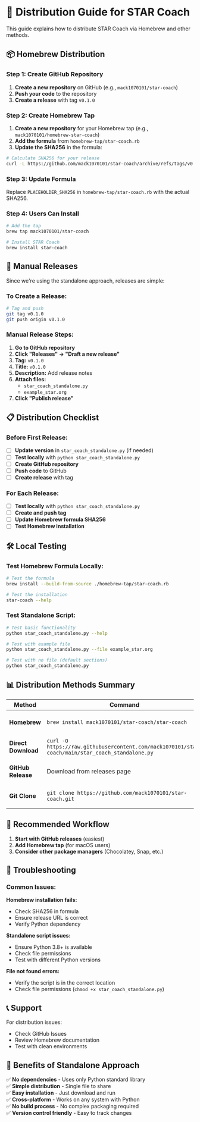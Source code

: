 # 🚀 Distribution Guide for STAR Coach

This guide explains how to distribute STAR Coach via Homebrew and other methods.

## 📦 Homebrew Distribution

### Step 1: Create GitHub Repository

1. **Create a new repository** on GitHub (e.g., `mack1070101/star-coach`)
2. **Push your code** to the repository
3. **Create a release** with tag `v0.1.0`

### Step 2: Create Homebrew Tap

1. **Create a new repository** for your Homebrew tap (e.g., `mack1070101/homebrew-star-coach`)
2. **Add the formula** from `homebrew-tap/star-coach.rb`
3. **Update the SHA256** in the formula:

```bash
# Calculate SHA256 for your release
curl -L https://github.com/mack1070101/star-coach/archive/refs/tags/v0.1.0.tar.gz | shasum -a 256
```

### Step 3: Update Formula

Replace `PLACEHOLDER_SHA256` in `homebrew-tap/star-coach.rb` with the actual SHA256.

### Step 4: Users Can Install

```bash
# Add the tap
brew tap mack1070101/star-coach

# Install STAR Coach
brew install star-coach
```

## 🔄 Manual Releases

Since we're using the standalone approach, releases are simple:

### To Create a Release:

```bash
# Tag and push
git tag v0.1.0
git push origin v0.1.0
```

### Manual Release Steps:

1. **Go to GitHub repository**
2. **Click "Releases" → "Draft a new release"**
3. **Tag:** `v0.1.0`
4. **Title:** `v0.1.0`
5. **Description:** Add release notes
6. **Attach files:**
   - `star_coach_standalone.py`
   - `example_star.org`
7. **Click "Publish release"**

## 📋 Distribution Checklist

### Before First Release:

- [ ] **Update version** in `star_coach_standalone.py` (if needed)
- [ ] **Test locally** with `python star_coach_standalone.py`
- [ ] **Create GitHub repository**
- [ ] **Push code** to GitHub
- [ ] **Create release** with tag

### For Each Release:

- [ ] **Test locally** with `python star_coach_standalone.py`
- [ ] **Create and push tag**
- [ ] **Update Homebrew formula SHA256**
- [ ] **Test Homebrew installation**

## 🛠️ Local Testing

### Test Homebrew Formula Locally:

```bash
# Test the formula
brew install --build-from-source ./homebrew-tap/star-coach.rb

# Test the installation
star-coach --help
```

### Test Standalone Script:

```bash
# Test basic functionality
python star_coach_standalone.py --help

# Test with example file
python star_coach_standalone.py --file example_star.org

# Test with no file (default sections)
python star_coach_standalone.py
```

## 📊 Distribution Methods Summary

| Method | Command | Pros | Cons |
|--------|---------|------|------|
| **Homebrew** | `brew install mack1070101/star-coach/star-coach` | Easy for macOS users, professional | macOS only |
| **Direct Download** | `curl -O https://raw.githubusercontent.com/mack1070101/star-coach/main/star_coach_standalone.py` | No dependencies, simple | Manual download |
| **GitHub Release** | Download from releases page | Direct, no package manager | Manual installation |
| **Git Clone** | `git clone https://github.com/mack1070101/star-coach.git` | Full source, version control | Requires git |

## 🎯 Recommended Workflow

1. **Start with GitHub releases** (easiest)
2. **Add Homebrew tap** (for macOS users)
3. **Consider other package managers** (Chocolatey, Snap, etc.)

## 🔧 Troubleshooting

### Common Issues:

**Homebrew installation fails:**
- Check SHA256 in formula
- Ensure release URL is correct
- Verify Python dependency

**Standalone script issues:**
- Ensure Python 3.8+ is available
- Check file permissions
- Test with different Python versions

**File not found errors:**
- Verify the script is in the correct location
- Check file permissions (`chmod +x star_coach_standalone.py`)

## 📞 Support

For distribution issues:
- Check GitHub Issues
- Review Homebrew documentation
- Test with clean environments

## 🎉 Benefits of Standalone Approach

✅ **No dependencies** - Uses only Python standard library  
✅ **Simple distribution** - Single file to share  
✅ **Easy installation** - Just download and run  
✅ **Cross-platform** - Works on any system with Python  
✅ **No build process** - No complex packaging required  
✅ **Version control friendly** - Easy to track changes 